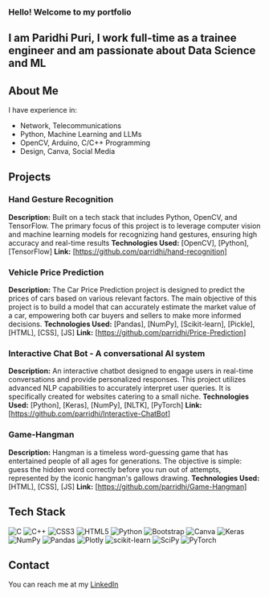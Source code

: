 ### Hello! Welcome to my portfolio

## I am Paridhi Puri, I work full-time as a trainee engineer and am passionate about Data Science and ML

## About Me
I have experience in:
- Network, Telecommunications
- Python, Machine Learning and LLMs
- OpenCV, Arduino, C/C++ Programming
- Design, Canva, Social Media

## Projects
### Hand Gesture Recognition
**Description:** Built on a tech stack that includes Python, OpenCV, and TensorFlow. The primary focus of this project is to leverage computer vision and machine learning models for recognizing hand gestures, ensuring high accuracy and real-time results
**Technologies Used:** [OpenCV], [Python], [TensorFlow]
**Link:** [https://github.com/parridhi/hand-recognition]

### Vehicle Price Prediction
**Description:** The Car Price Prediction project is designed to predict the prices of cars based on various relevant factors. The main objective of this project is to build a model that can accurately estimate the market value of a car, empowering both car buyers and sellers to make more informed decisions.
**Technologies Used:** [Pandas], [NumPy], [Scikit-learn], [Pickle], [HTML], [CSS], [JS]
**Link:** [https://github.com/parridhi/Price-Prediction]

### Interactive Chat Bot - A conversational AI system
**Description:** An interactive chatbot designed to engage users in real-time conversations and provide personalized responses. This project utilizes advanced NLP capabilities to accurately interpret user queries. It is specifically created for websites catering to a small niche.
**Technologies Used:** [Python], [Keras], [NumPy], [NLTK], [PyTorch]
**Link:** [https://github.com/parridhi/Interactive-ChatBot]

### Game-Hangman
**Description:** Hangman is a timeless word-guessing game that has entertained people of all ages for generations. The objective is simple: guess the hidden word correctly before you run out of attempts, represented by the iconic hangman's gallows drawing.
**Technologies Used:** [HTML], [CSS], [JS]
**Link:** [https://github.com/parridhi/Game-Hangman]

## Tech Stack
![C](https://img.shields.io/badge/c-%2300599C.svg?style=flat&logo=c&logoColor=white) ![C++](https://img.shields.io/badge/c++-%2300599C.svg?style=flat&logo=c%2B%2B&logoColor=white) ![CSS3](https://img.shields.io/badge/css3-%231572B6.svg?style=flat&logo=css3&logoColor=white) ![HTML5](https://img.shields.io/badge/html5-%23E34F26.svg?style=flat&logo=html5&logoColor=white) ![Python](https://img.shields.io/badge/python-3670A0?style=flat&logo=python&logoColor=ffdd54) ![Bootstrap](https://img.shields.io/badge/bootstrap-%23563D7C.svg?style=flat&logo=bootstrap&logoColor=white) ![Canva](https://img.shields.io/badge/Canva-%2300C4CC.svg?style=flat&logo=Canva&logoColor=white) ![Keras](https://img.shields.io/badge/Keras-%23D00000.svg?style=flat&logo=Keras&logoColor=white) ![NumPy](https://img.shields.io/badge/numpy-%23013243.svg?style=flat&logo=numpy&logoColor=white) ![Pandas](https://img.shields.io/badge/pandas-%23150458.svg?style=flat&logo=pandas&logoColor=white) ![Plotly](https://img.shields.io/badge/Plotly-%233F4F75.svg?style=flat&logo=plotly&logoColor=white) ![scikit-learn](https://img.shields.io/badge/scikit--learn-%23F7931E.svg?style=flat&logo=scikit-learn&logoColor=white) ![SciPy](https://img.shields.io/badge/SciPy-%230C55A5.svg?style=flat&logo=scipy&logoColor=%white) ![PyTorch](https://img.shields.io/badge/PyTorch-%23EE4C2C.svg?style=flat&logo=PyTorch&logoColor=white)

## Contact
You can reach me at my [LinkedIn](https://www.linkedin.com/in/paridhipuri/)
